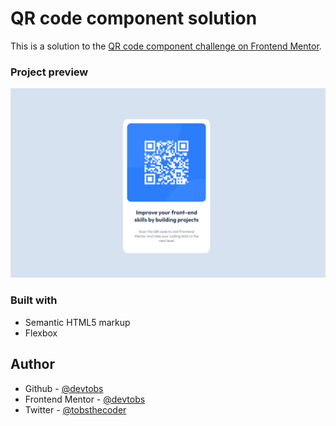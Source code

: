 # QR code component solution

This is a solution to the [QR code component challenge on Frontend Mentor](https://www.frontendmentor.io/challenges/qr-code-component-iux_sIO_H).

### Project preview

![QR-code screenshot](./images/desktop-design.png)

### Built with

- Semantic HTML5 markup
- Flexbox

## Author

- Github - [@devtobs](https://github.com/devtobs)
- Frontend Mentor - [@devtobs](https://www.frontendmentor.io/profile/@devtobs)
- Twitter - [@tobsthecoder](https://www.twitter.com/tobsthecoder)
